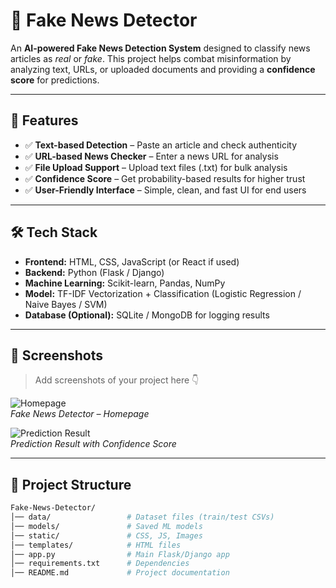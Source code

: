 # 📰 Fake News Detector  

An **AI-powered Fake News Detection System** designed to classify news articles as *real* or *fake*. This project helps combat misinformation by analyzing text, URLs, or uploaded documents and providing a **confidence score** for predictions.  

---

## 🚀 Features  

- ✅ **Text-based Detection** – Paste an article and check authenticity  
- ✅ **URL-based News Checker** – Enter a news URL for analysis  
- ✅ **File Upload Support** – Upload text files (.txt) for bulk analysis  
- ✅ **Confidence Score** – Get probability-based results for higher trust  
- ✅ **User-Friendly Interface** – Simple, clean, and fast UI for end users  

---

## 🛠️ Tech Stack  

- **Frontend:** HTML, CSS, JavaScript (or React if used)  
- **Backend:** Python (Flask / Django)  
- **Machine Learning:** Scikit-learn, Pandas, NumPy  
- **Model:** TF-IDF Vectorization + Classification (Logistic Regression / Naive Bayes / SVM)  
- **Database (Optional):** SQLite / MongoDB for logging results  

---

## 📸 Screenshots  

> Add screenshots of your project here 👇  

![Homepage](assets/homepage.png)  
*Fake News Detector – Homepage*  

![Prediction Result](assets/result.png)  
*Prediction Result with Confidence Score*  

---

## 📂 Project Structure  

```bash
Fake-News-Detector/
│── data/                 # Dataset files (train/test CSVs)
│── models/               # Saved ML models
│── static/               # CSS, JS, Images
│── templates/            # HTML files
│── app.py                # Main Flask/Django app
│── requirements.txt      # Dependencies
│── README.md             # Project documentation

